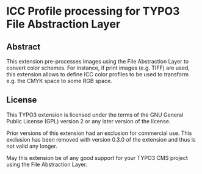 # ICC Profile processing for TYPO3 File Abstraction Layer

## Abstract

This extension pre-processes images using the File Abstraction Layer to
convert color schemes. For instance, if print images (e.g. TIFF) are used,
this extension allows to define ICC color profiles to be used to transform
e.g. the CMYK space to some RGB space.

## License

This TYPO3 extension is licensed under the terms of the GNU General Public
License (GPL) version 2 or any later version of the license.

Prior versions of this extension had an exclusion for commercial use. This
exclusion has been removed with version 0.3.0 of the extension and thus is
not valid any longer.

May this extension be of any good support for your TYPO3 CMS project using
the File Abstraction Layer.